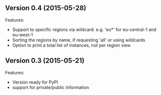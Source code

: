 ## Version 0.4 (2015-05-28)

Features:

  - Support to specific regions via wildcard. e.g. 'eu*' for eu-central-1 and eu-west-1
  - Sorting the regions by name, if requesting 'all' or using wildcards
  - Option to print a total list of instances, not per region view


## Version 0.3 (2015-05-21)

Features:

  - Version ready for PyPI
  - support for private/public information